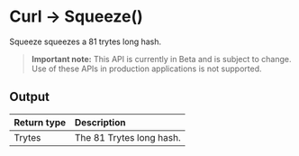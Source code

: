 # Curl -> Squeeze()
Squeeze squeezes a 81 trytes long hash.
> **Important note:** This API is currently in Beta and is subject to change. Use of these APIs in production applications is not supported.




## Output

| Return type     | Description |
|:---------------|:--------|
| Trytes | The 81 Trytes long hash. |




